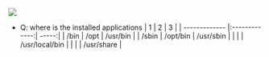 ![](https://lcom.static.linuxfound.org/sites/lcom/files/standard-unix-filesystem-hierarchy.png)

- Q: where is the installed applications
| 1        | 2           | 3  |
| ------------- |:-------------:| -----:|
|  /bin         | /opt          | /usr/bin  |
|  /sbin        | /opt/bin      | /usr/sbin |
|     |        | /usr/local/bin |
|    |        | /usr/share |


